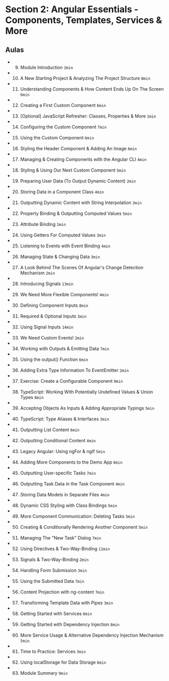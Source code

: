 # Section 2: Angular Essentials - Components, Templates, Services & More

## Aulas
- 9. Module Introduction `1min`
- 10. A New Starting Project & Analyzing The Project Structure `8min`
- 11. Understanding Components & How Content Ends Up On The Screen `6min`
- 12. Creating a First Custom Component `6min`
- 13. [Optional] JavaScript Refresher: Classes, Properties & More `1min`
- 14. Configuring the Custom Component `7min`
- 15. Using the Custom Component `6min`
- 16. Styling the Header Component & Adding An Image `6min`
- 17. Managing & Creating Components with the Angular CLI `4min`
- 18. Styling & Using Our Next Custom Component `5min`
- 19. Preparing User Data (To Output Dynamic Content) `2min`
- 20. Storing Data in a Component Class `4min`
- 21. Outputting Dynamic Content with String Interpolation `3min`
- 22. Property Binding & Outputting Computed Values `5min`
- 23. Attribute Binding `1min`
- 24. Using Getters For Computed Values `3min`
- 25. Listening to Events with Event Binding `4min`
- 26. Managing State & Changing Data `3min`
- 27. A Look Behind The Scenes Of Angular's Change Detection Mechanism `2min`
- 28. Introducing Signals `13min`
- 29. We Need More Flexible Components! `4min`
- 30. Defining Component Inputs `8min`
- 31. Required & Optional Inputs `3min`
- 32. Using Signal Inputs `14min`
- 33. We Need Custom Events! `2min`
- 34. Working with Outputs & Emitting Data `7min`
- 35. Using the output() Function `6min`
- 36. Adding Extra Type Information To EventEmitter `2min`
- 37. Exercise: Create a Configurable Component `9min`
- 38. TypeScript: Working With Potentially Undefined Values & Union Types `8min`
- 39. Accepting Objects As Inputs & Adding Appropriate Typings `5min`
- 40. TypeScript: Type Aliases & Interfaces `3min`
- 41. Outputting List Content `6min`
- 42. Outputting Conditional Content `4min`
- 43. Legacy Angular: Using ngFor & ngIf `5min`
- 44. Adding More Components to the Demo App `6min`
- 45. Outputting User-specific Tasks `7min`
- 46. Outputting Task Data in the Task Component `4min`
- 47. Storing Data Models in Separate Files `4min`
- 48. Dynamic CSS Styling with Class Bindings `5min`
- 49. More Component Communication: Deleting Tasks `5min`
- 50. Creating & Conditionally Rendering Another Component `5min`
- 51. Managing The "New Task" Dialog `7min`
- 52. Using Directives & Two-Way-Binding `11min`
- 53. Signals & Two-Way-Binding `2min`
- 54. Handling Form Submission `3min`
- 55. Using the Submitted Data `7min`
- 56. Content Projection with ng-content `7min`
- 57. Transforming Template Data with Pipes `3min`
- 58. Getting Started with Services `6min`
- 59. Getting Started with Dependency Injection `8min`
- 60. More Service Usage & Alternative Dependency Injection Mechanism `5min`
- 61. Time to Practice: Services `3min`
- 62. Using localStorage for Data Storage `6min`
- 63. Module Summary `9min`
